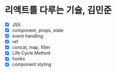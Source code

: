 # 리액트를 다루는 기술, 김민준

- [x] JSX
- [x] component, props, state
- [x] event handling
- [x] ref
- [x] concat, map, filter
- [x] Life Cycle Method
- [x] hooks
- [x] component styling

